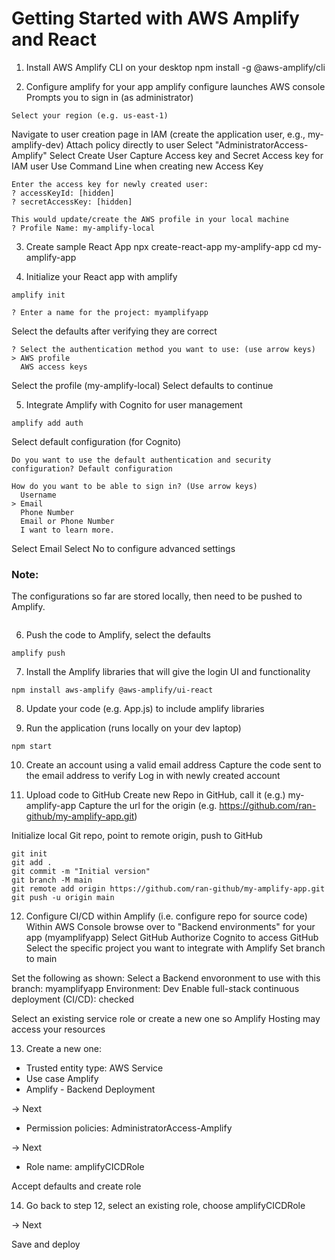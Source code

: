 # Getting Started with AWS Amplify and React

1. Install AWS Amplify CLI on your desktop
npm install -g @aws-amplify/cli

2. Configure amplify for your app
amplify configure
launches AWS console
Prompts you to sign in (as administrator)
```
Select your region (e.g. us-east-1)
```
Navigate to user creation page in IAM (create the application user, e.g., my-amplify-dev)
Attach policy directly to user
Select "AdministratorAccess-Amplify"
Select Create User
Capture Access key and Secret Access key for IAM user
Use Command Line when creating new Access Key
```
Enter the access key for newly created user:
? accessKeyId: [hidden]
? secretAccessKey: [hidden]

This would update/create the AWS profile in your local machine
? Profile Name: my-amplify-local
```
3. Create sample React App
npx create-react-app my-amplify-app
cd my-amplify-app

4. Initialize your React app with amplify
```
amplify init

? Enter a name for the project: myamplifyapp
```
Select the defaults after verifying they are correct

```
? Select the authentication method you want to use: (use arrow keys)
> AWS profile
  AWS access keys
```
Select the profile (my-amplify-local)
Select defaults to continue

5. Integrate Amplify with Cognito for user management
```
amplify add auth

```
Select default configuration (for Cognito)
```
Do you want to use the default authentication and security configuration? Default configuration
```
```
How do you want to be able to sign in? (Use arrow keys)
  Username
> Email
  Phone Number
  Email or Phone Number
  I want to learn more.
```
Select Email
Select No to configure advanced settings

### Note:
The configurations so far are stored locally, then need to be pushed to Amplify.

```

```

6. Push the code to Amplify, select the defaults
```
amplify push
```

7. Install the Amplify libraries that will give the login UI and functionality
```
npm install aws-amplify @aws-amplify/ui-react
```

8. Update your code (e.g. App.js) to include amplify libraries

9. Run the application (runs locally on your dev laptop)
```
npm start
```
10. Create an account using a valid email address
Capture the code sent to the email address to verify
Log in with newly created account

11. Upload code to GitHub
Create new Repo in GitHub, call it (e.g.) my-amplify-app
Capture the url for the origin (e.g. https://github.com/ran-github/my-amplify-app.git)

Initialize local Git repo, point to remote origin, push to GitHub
```
git init
git add .
git commit -m "Initial version"
git branch -M main
git remote add origin https://github.com/ran-github/my-amplify-app.git
git push -u origin main
```

12. Configure CI/CD within Amplify (i.e. configure repo for source code)
Within AWS Console browse over to "Backend environments" for your app (myamplifyapp)
Select GitHub
Authorize Cognito to access GitHub
Select the specific project you want to integrate with Amplify
Set branch to main

Set the following as shown:
Select a Backend envoronment to use with this branch: myamplifyapp
Environment: Dev
Enable full-stack continuous deployment (CI/CD): checked

Select an existing service role or create a new one so Amplify Hosting may access your resources

13. Create a new one:
- Trusted entity type: AWS Service
- Use case Amplify
- Amplify - Backend Deployment

-> Next

- Permission policies: AdministratorAccess-Amplify

-> Next

- Role name: amplifyCICDRole

Accept defaults and create role

14. Go back to step 12, select an existing role, choose amplifyCICDRole

-> Next

Save and deploy
